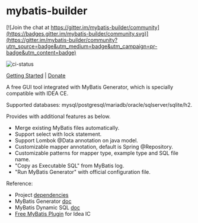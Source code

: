 # mybatis-builder

[![Join the chat at https://gitter.im/mybatis-builder/community](https://badges.gitter.im/mybatis-builder/community.svg)](https://gitter.im/mybatis-builder/community?utm_source=badge&utm_medium=badge&utm_campaign=pr-badge&utm_content=badge)

![ci-status](https://travis-ci.org/chuntungho/mybatis-builder.svg?branch=master)

[Getting Started](https://chuntung.com/mybatis-builder/) | [Donate](https://chuntung.com/donate)

A free GUI tool integrated with MyBatis Generator, which is specially compatible with IDEA CE.

Supported databases: mysql/postgresql/mariadb/oracle/sqlserver/sqlite/h2.

Provides with additional features as below.
- Merge existing MyBatis files automatically.
- Support select with lock statement.
- Support Lombok @Data annotation on java model.
- Customizable mapper annotation, default is Spring @Repository.
- Customizable patterns for mapper type, example type and SQL file name.
- "Copy as Executable SQL" from MyBatis log.
- "Run MyBatis Generator" with official configuration file.


Reference:

- Project [dependencies](dependencies.md)
- MyBatis Generator [doc](http://mybatis.org/generator)
- MyBatis Dynamic SQL [doc](https://github.com/mybatis/mybatis-dynamic-sql)
- [Free MyBatis Plugin](https://github.com/chuntungho/free-mybatis-plugin/releases/) for Idea IC